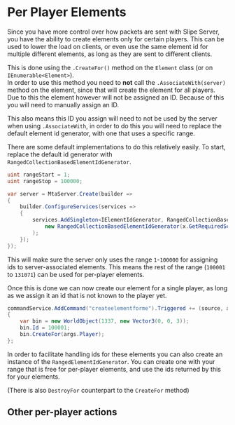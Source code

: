 # Per Player Elements
Since you have more control over how packets are sent with Slipe Server, you have the ability to create elements only for certain players. This can be used to lower the load on clients, or even use the same element id for multiple different elements, as long as they are sent to different clients.  

This is done using the `.CreateFor()` method on the `Element` class (or on `IEnumerable<Element>`).  
In order to use this method you need to **not** call the `.AssociateWith(server)` method on the element, since that will create the element for all players. Due to this the element however will not be assigned an ID. Because of this you will need to manually assign an ID.

This also means this ID you assign will need to not be used by the server when using `.AssociateWith`, in order to do this you will need to replace the default element id generator, with one that uses a specific range. 

There are some default implementations to do this relatively easily. To start, replace the default id generator with `RangedCollectionBasedElementIdGenerator`.

```cs
uint rangeStart = 1;
uint rangeStop = 100000;

var server = MtaServer.Create(builder =>
{
    builder.ConfigureServices(services =>
    {
        services.AddSingleton<IElementIdGenerator, RangedCollectionBasedElementIdGenerator>(x =>
            new RangedCollectionBasedElementIdGenerator(x.GetRequiredService<IElementCollection>(), rangeStart, rangeStop)
        );
    });
});
```

This will make sure the server only uses the range `1`-`100000` for assigning ids to server-associated elements. This means the rest of the range (`100001` to `131071`) can be used for per-player elements.  

Once this is done we can now create our element for a single player, as long as we assign it an id that is not known to the player yet.  
```cs
commandService.AddCommand("createelementforme").Triggered += (source, args) =>
{
    var bin = new WorldObject(1337, new Vector3(0, 0, 3));
    bin.Id = 100001;
    bin.CreateFor(args.Player);
};
```

In order to facilitate handling ids for these elements you can also create an instance of the `RangedElementIdGenerator`. You can create one with your range that is free for per-player elements, and use the ids returned by this for your elements.

(There is also `DestroyFor` counterpart to the `CreateFor` method)

## Other per-player actions